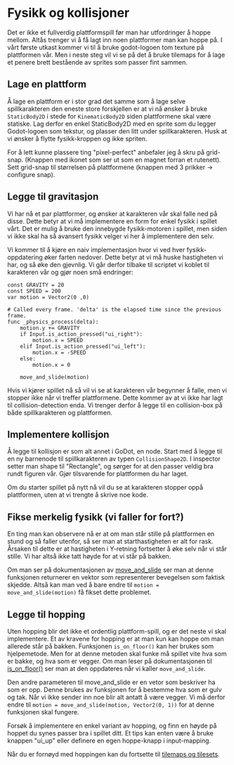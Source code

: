 # Fysikk og kollisjoner

Det er ikke et fullverdig plattformspill før man har utfordringer å hoppe
mellom. Altås trenger vi å få lagt inn noen plattformer man kan hoppe på. I vårt
første utkast kommer vi til å bruke godot-logoen tom texture på plattformen
vår. Men i neste steg vil vi se på det å bruke tilemaps for å lage et penere
brett bestående av sprites som passer fint sammen.

## Lage en plattform

Å lage en plattform er i stor grad det samme som å lage selve spillkarakteren
den eneste store forskjellen er at vi nå ønsker å bruke `StaticBody2D` i stede 
for `KinematicBody2D` siden plattformene skal være statiske. Lag derfor
en enkel StaticBody2D med en sprite som du legger Godot-logoen som tekstur,
og plasser den litt under spillkarakteren. Husk at vi ønsker å flytte
fysikk-kroppen og ikke spriten.

For å lett kunne plassere ting "pixel-perfect" anbefaler jeg å skru på grid-snap. 
(Knappen med ikonet som ser ut som en magnet forran et rutenett). Sett grid-snap
til størrelsen på plattformene (knappen med 3 prikker -> configure snap).

## Legge til gravitasjon

Vi har nå et par plattformer, og ønsker at karakteren vår skal falle ned på disse.
Dette betyr at vi må implementere en form for enkel fysikk i spillet vårt.  Det
er mulig å bruke den innebygde fysikk-motoren i spillet, men siden vi ikke skal ha
så avansert fysikk velger vi her å implementere den selv. 

Vi kommer til å kjøre en naiv implementasjon hvor vi ved hver fysikk-oppdatering
øker farten nedover. Dette betyr at vi må huske hastigheten vi har, og så øke
den gjevnlig. Vi går derfor tilbake til scriptet vi koblet til karakteren vår
og gjør noen små endringer:

```
const GRAVITY = 20
const SPEED = 200
var motion = Vector2(0 ,0)

# Called every frame. 'delta' is the elapsed time since the previous frame.
func _physics_process(delta):
	motion.y += GRAVITY
	if Input.is_action_pressed("ui_right"):
		motion.x = SPEED
	elif Input.is_action_pressed("ui_left"):
		motion.x = -SPEED
	else:
		motion.x = 0
		
	move_and_slide(motion)
```

Hvis vi kjører spillet nå så vil vi se at karakteren vår begynner å falle, men vi
stopper ikke når vi treffer plattformene. Dette kommer av at vi ikke har
lagt til collision-detection enda. Vi trenger derfor å legge til en collision-box
på både spillkarakteren og plattformen.

## Implementere kollisjon

Å legge til kollisjon er som alt annet i GoDot, en node. Start med å legge til
en ny barnenode til spillkarakteren av typen `CollisionShape2D`. I inspector
setter man shape til "Rectangle", og sørger for at den passer veldig bra rundt
figuren vår. Gjør tilsvarende for plattformen du har laget.

Om du starter spillet på nytt nå vil du se at karakteren stopper oppå plattformen,
uten at vi trengte å skrive noe kode.

## Fikse merkelig fysikk (vi faller for fort?)

En ting man kan observere nå er at om man står stille på plattformen en stund og så
faller utenfor, så ser man at starthastigheten er alt for rask. Årsaken til dette
er at hastigheten i Y-retning fortsetter å øke selv når vi står stille. Vi har
altså ikke tatt høyde for at vi står på bakken.

Om man ser på dokumentasjonen av [move_and_slide](https://docs.godotengine.org/en/3.1/classes/class_kinematicbody2d.html#class-kinematicbody2d-method-move-and-slide)
ser man at denne funksjonen returnerer en vektor som representerer bevegelsen
som faktisk skjedde. Altså kan man ved å bare endre til `motion = move_and_slide(motion)`
få fikset dette problemet. 

## Legge til hopping

Uten hopping blir det ikke et ordentlig plattform-spill, og er det neste vi skal
implementere. Et av kravene for hopping er at man kun kan hoppe om man allerede
står på bakken. Funksjonen `is_on_floor()` kan her brukes som hjelpemetode. 
Men for at denne metoden skal funke må spillet vite hva som er bakke, og hva
som er vegger. Om man leser på dokumentasjonen til
[is_on_floor()](https://docs.godotengine.org/en/3.1/classes/class_kinematicbody2d.html#class-kinematicbody2d-method-is-on-floor)
ser man at den oppdateres når vi kaller `move_and_slide`.

Den andre parameteren til move_and_slide er en vetor som beskriver ha som er opp.
Denne brukes av funksjonen for å bestemme hva som er gulv og tak. Når vi ikke sender
inn noe blir alt antatt å være vegger. Vi må derfor endre til
`motion = move_and_slide(motion, Vector2(0, 1))` for at denne funksjonen skal fungere.

Forsøk å implementere en enkel variant av hopping, og finn en høyde på hoppet du
synes passer bra i spillet ditt. Et tips kan enten være å bruke knappen "ui_up"
eller definere en egen hoppe-knapp i input-mapping.

Når du er fornøyd med hoppingen kan du fortsette til [tilemaps og tilesets](./04-tilemaps-og-tilesets.md).
